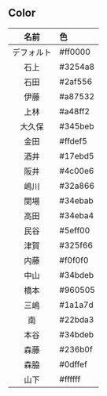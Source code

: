 ## Color

|名前|色|
|:--:|:--|
|デフォルト|#ff0000|
|石上|#3254a8|
|石田|#2af556|
|伊藤|#a87532|
|上林|#a48ff2|
|大久保|#345beb|
|金田|#ffdef5|
|酒井|#17ebd5|
|阪井|#4c00e6|
|嶋川|#32a866|
|関場|#34ebab|
|高田|#34eba4|
|民谷|#5eff00|
|津賀|#325f66|
|内藤|#f0f0f0|
|中山|#34bdeb|
|橋本|#960505|
|三嶋|#1a1a7d| 
|南|#22bda3|
|本谷|#34bdeb|
|森藤|#236b0f|
|森脇|#0dffef|
|山下|#ffffff|
